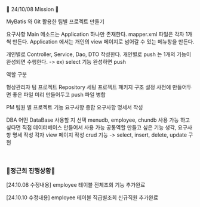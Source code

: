 💢 24/10/08 Mission 💢

MyBatis 와 Git 활용한 팀별 프로젝트 만들기

요구사항
Main 메소드는 Application 하나만 존재한다.
mapper.xml 파일은 각자 1개 씩 만든다.
Application 에서는 개인의 view 페이지로 넘어갈 수 있는 메뉴창을 만든다.

개인별로 Controller, Service, Dao, DTO 작성한다.
개인별로 push 는 1개의 기능이 완성되면 수행한다. -> ex) select 기능 완성하면 push

역할 구분

형상관리자
팀 프로젝트 Repository 세팅
프로젝트 패키지 구조 설정
사전에 만들어두면 좋은 파일 미리 만들어두고 push
파일 병합

PM
팀원 별 프로젝트 기능 요구사항 종합
요구사항 명세서 작성

DBA
어떤 DataBase 사용할 지 선택
menudb, employee, chundb 사용 가능
하고싶다면 직접 데이터베이스 만들어서 사용 가능
공통역할
만들고 싶은 기능 생각, 요구사항 명세 작성
각자 view 페이지 작성
crud 기능 -> select, insert, delete, update 구현

<br>

<h3> 🌈정근희 진행상황🌈 </h3>
<p> [24.10.08 수정내용] employee 테이블 전체조회 기능 추가완료  </p>
<p> [24.10.10 수정내용] employee 테이블 직급별조회 신규직원 추가완료  </p>
